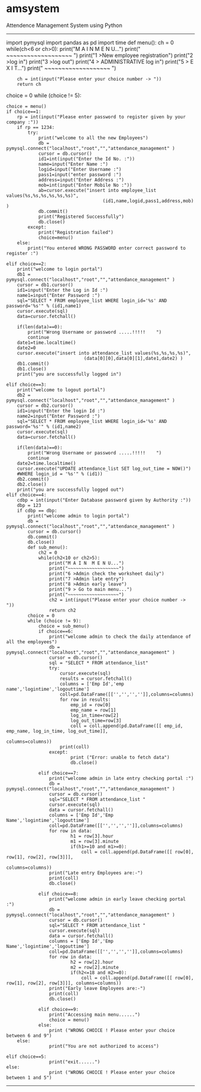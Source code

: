 # amsystem
Attendence Management System using Python


-------------------------------------------------------------------------------------------------------------------------------------


import pymysql
import pandas as pd
import time
def menu():
    ch = 0
    while(ch<6 or ch>0):
        print("M A I N  M E N U...")
        print(" ~~~~~~~~~~~~~~~~~~~ ")
        print("1 >New employee registration")
        print("2 >log in")
        print("3 >log out")
        print("4 > ADMINISTRATIVE log in")
        print("5 > E X I T...")
        print(" ~~~~~~~~~~~~~~~~~~~ ")
    
        ch = int(input("Please enter your choice number -> "))
        return ch
    
choice = 0
while (choice != 5):
    
    choice = menu()
    if choice==1:
        rp = int(input("Please enter password to register given by your company :"))
        if rp == 1234:
            try:
                print("welcome to all the new Employees")
                db = pymysql.connect("localhost","root","","attendance_management" )
                cursor = db.cursor()
                id1=int(input("Enter the Id No. :"))
                name=input("Enter Name :")
                logid=input("Enter Username :")
                pass1=input("enter password :")
                address=input("Enter Address :")
                mob=int(input("Enter Mobile No :"))
                ab=cursor.execute("insert into employee_list values(%s,%s,%s,%s,%s,%s)",
                                        (id1,name,logid,pass1,address,mob) )
                db.commit()
                print("Registered Successfully")
                db.close()
            except:
                print("Registration failed")
                choice=menu()
        else:
            print("You entered WRONG PASSWORD enter correct password to register :")
            
    elif choice==2:
        print("welcome to login portal")
        db1 = pymysql.connect("localhost","root","","attendance_management" )
        cursor = db1.cursor()
        id1=input("Enter the Log in Id :")
        name1=input("Enter Password :")
        sql="SELECT * FROM employee_list WHERE login_id='%s' AND password='%s'" % (id1,name1)
        cursor.execute(sql)
        data=cursor.fetchall()
        
        if(len(data)==0):
            print("Wrong Username or password .....!!!!!    ")
            continue
        date1=time.localtime()
        date2=0
        cursor.execute("insert into attendance_list values(%s,%s,%s,%s)",
                                 (data[0][0],data[0][1],date1,date2) )
        db1.commit()
        db1.close()
        print("you are successfully logged in")
        
    elif choice==3:
        print("welcome to logout portal")
        db2 = pymysql.connect("localhost","root","","attendance_management" )
        cursor = db2.cursor()
        id1=input("Enter the login Id :")
        name2=input("Enter Password :")
        sql="SELECT * FROM employee_list WHERE login_id='%s' AND password='%s'" % (id1,name2)
        cursor.execute(sql)
        data=cursor.fetchall()
        
        if(len(data)==0):
            print("Wrong Username or password .....!!!!!    ")
            continue
        date2=time.localtime()
        cursor.execute("UPDATE attendance_list SET log_out_time = NOW()") 
        #WHERE login_id = '%s'" % (id1))
        db2.commit()
        db2.close()
        print("you are successfully logged out")
    elif choice==4:
        cdbp = int(input("Enter Database password given by Authority :"))
        dbp = 123
        if cdbp == dbp:
            print("welcome admin to login portal")
            db = pymysql.connect("localhost","root","","attendance_management" )
            cursor = db.cursor()
            db.commit()
            db.close()
            def sub_menu():
                ch2 = 0
                while(ch2<10 or ch2>5):
                    print("M A I N  M E N U...")
                    print("~~~~~~~~~~~~~~~~~~~")
                    print("6 >Admin check the worksheet daily")
                    print("7 >Admin late entry")
                    print("8 >Admin early leave")
                    print("9 > Go to main menu...")
                    print("~~~~~~~~~~~~~~~~~~~")
                    ch2 = int(input("Please enter your choice number -> "))
                    return ch2
            choice = 0
            while (choice != 9):
                choice = sub_menu()
                if choice==6:
                    print("welcome admin to check the daily attendance of all the employees")
                    db = pymysql.connect("localhost","root","","attendance_management" )
                    cursor = db.cursor()
                    sql = "SELECT * FROM attendance_list" 
                    try:
                        cursor.execute(sql)
                        results = cursor.fetchall()
                        columns = ['Emp Id','emp name','logintime','logouttime']
                        coll=pd.DataFrame([['','','','']],columns=columns)
                        for row in results:
                            emp_id = row[0]
                            emp_name = row[1]
                            log_in_time=row[2]
                            log_out_time=row[3]
                            coll = coll.append(pd.DataFrame([[ emp_id, emp_name, log_in_time, log_out_time]],
                                                            columns=columns))
                        print(coll)
                    except:
                            print ("Error: unable to fetch data")
                            db.close()
                            
                elif choice==7:
                    print("welcome admin in late entry checking portal :")
                    db = pymysql.connect("localhost","root","","attendance_management" )
                    cursor = db.cursor()
                    sql="SELECT * FROM attendance_list "
                    cursor.execute(sql)
                    data = cursor.fetchall()
                    columns = ['Emp Id','Emp Name','logintime','logouttime']
                    coll=pd.DataFrame([['','','','']],columns=columns)
                    for row in data:
                            h1 = row[3].hour
                            m1 = row[3].minute
                            if(h1>=10 and m1>=0):
                                coll = coll.append(pd.DataFrame([[ row[0], row[1], row[2], row[3]]],
                                                                columns=columns))
                    print("Late entry Employees are:-")
                    print(coll)
                    db.close()
                    
                elif choice==8:
                    print("welcome admin in early leave checking portal :")
                    db = pymysql.connect("localhost","root","","attendance_management" )
                    cursor = db.cursor()
                    sql="SELECT * FROM attendance_list "
                    cursor.execute(sql)
                    data = cursor.fetchall()
                    columns = ['Emp Id','Emp Name','logintime','logouttime']
                    coll=pd.DataFrame([['','','','']],columns=columns)
                    for row in data:
                            h2 = row[2].hour
                            m2 = row[2].minute
                            if(h2<=18 and m2>=0):
                                coll = coll.append(pd.DataFrame([[ row[0], row[1], row[2], row[3]]], columns=columns))
                    print("Early leave Employees are:-")
                    print(coll)
                    db.close()
                    
                elif choice==9:
                    print("Accessing main menu......")
                    choice = menu()
                else:
                    print ("WRONG CHOICE ! Please enter your choice between 6 and 9")
        else:
                    print("You are not authorized to access")
    
    elif choice==5:
                    print("exit......")
    else:
                    print ("WRONG CHOICE ! Please enter your choice between 1 and 5")
                    
                    
--------------------------------------------------------------------------------------------------------------------------------------



